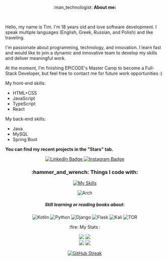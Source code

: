 <p align="center"> :man_technologist: <strong>About me:</strong></p><br>            
<p>Hello, my name is Tim. I'm 18 years old and love software development. I speak multiple languages (English, Greek, Russian, and Polish) and like traveling.

I'm passionate about programming, technology, and innovation. I learn fast and would like to join a dynamic and innovative team to develop my skills and deliver meaningful work.

At the moment, I'm finishing EPICODE's Master Camp to become a Full-Stack Developer, but feel free to contact me for future work opportunities :)
</p>
My front-end skills:
<ul>
<li>HTML+CSS</li>       
<li>JavaScript</li>
<li>TypeScript</li>
<li>React</li>
</ul>   
My back-end skills:
<ul>
<li>Java</li>
<li>MySQL</li>
<li>Spring Boot</li>
</ul>

<strong>You can find my recent projects in the "Stars" tab.</strong>



<div id="header" align="center">
          <div id="badges">
        <div id="social" align="center">
                    <a href="https://www.linkedin.com/in/talmkg/">
                      <img src="https://img.shields.io/badge/LinkedIn-blue?style=for-the-badge&logo=linkedin&logoColor=white" alt="LinkedIn Badge"/>
                    </a>
                    <a href="https://www.instagram.com/talmkg/">
                      <img src="https://img.shields.io/badge/Instagram-red?style=for-the-badge&logo=instagram&logoColor=white" alt="Instagram Badge"/>
                        </div>
                    </a>
            
                      
            
   
</div>



<div id="skills" align="center">



<h3 align="center">:hammer_and_wrench: Things I code with:</h3>


[![My Skills](https://skillicons.dev/icons?i=html,md,css,nodejs,bootstrap,ts,react,java,mongodb,git,github,linux,bash,vscode,androidstudio&perline=15)](https://skillicons.dev)

  
  
![Arch](https://img.shields.io/badge/Arch%20Linux-1793D1?logo=arch-linux&logoColor=fff&style=for-the-badge)
  
  
  <h5 align="center">Still learning or reading books about:</h5>
  
  
![Kotlin](https://img.shields.io/badge/kotlin-%237F52FF.svg?style=for-the-badge&logo=kotlin&logoColor=white)
![Python](https://img.shields.io/badge/python-3670A0?style=for-the-badge&logo=python&logoColor=ffdd54)
![Django](https://img.shields.io/badge/django-%23092E20.svg?style=for-the-badge&logo=django&logoColor=white)
![Flask](https://img.shields.io/badge/flask-%23000.svg?style=for-the-badge&logo=flask&logoColor=white)
![Kali](https://img.shields.io/badge/Kali-268BEE?style=for-the-badge&logo=kalilinux&logoColor=white)
![TOR](https://img.shields.io/badge/tor-%237E4798.svg?style=for-the-badge&logo=tor-project&logoColor=white)
  
  <p align="center">:fire: My Stats :</p>
<div id="stats" align="center">
<img class="img" src="https://raw.githubusercontent.com/talmkg/github-stats/master/generated/overview.svg#gh-dark-mode-only"/>
<img class="img" src="https://raw.githubusercontent.com/talmkg/github-stats/master/generated/languages.svg#gh-dark-mode-only"/>
  </div>
<div id="stats" align="center">
<img class="img" src="https://raw.githubusercontent.com/talmkg/github-stats/master/generated/overview.svg#gh-light-mode-only"/>
<img class="img" src="https://raw.githubusercontent.com/talmkg/github-stats/master/generated/languages.svg#gh-light-mode-only"/>
  </div>
  
[![GitHub Streak](http://github-readme-streak-stats.herokuapp.com?user=talmkg&theme=onedark_duo&border_radius=4)](https://git.io/streak-stats)
  
  

